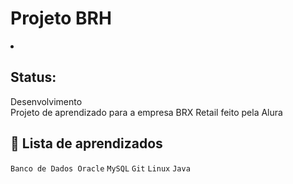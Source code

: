 <h1 aling="center"> Projeto BRH</h1>
<li><h2>Status:</h2> Desenvolvimento </li> 
Projeto de aprendizado para a empresa BRX Retail feito pela Alura 

## :hammer: Lista de aprendizados
`Banco de Dados Oracle`
`MySQL`
`Git`
`Linux`
`Java`

